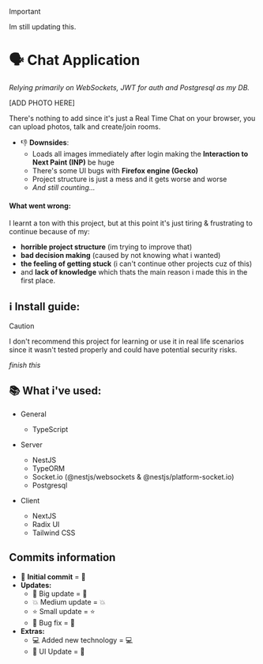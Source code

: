 > [!IMPORTANT]
> Im still updating this.

# 🗣 Chat Application

_Relying primarily on WebSockets, JWT for auth and Postgresql as my DB._

[ADD PHOTO HERE]

There's nothing to add since it's just a Real Time Chat on your browser, you can upload photos, talk and create/join rooms.

- 👎 **Downsides**:
  - Loads all images immediately after login making the **Interaction to Next Paint (INP)** be huge
  - There's some UI bugs with **Firefox engine (Gecko)**
  - Project structure is just a mess and it gets worse and worse
  - _And still counting..._

#### What went wrong:

I learnt a ton with this project, but at this point it's just tiring & frustrating to continue because of my:

- **horrible project structure** (im trying to improve that)
- **bad decision making** (caused by not knowing what i wanted)
- **the feeling of getting stuck** (i can't continue other projects cuz of this)
- and **lack of knowledge** which thats the main reason i made this in the first place.

## ℹ **Install guide:**

> [!CAUTION]
> I don't recommend this project for learning or use it in real life scenarios since it wasn't tested properly and could have potential security risks.

_finish this_

## 📚 **What i've used:**

- General

  - TypeScript

- Server

  - NestJS
  - TypeORM
  - Socket.io (@nestjs/websockets & @nestjs/platform-socket.io)
  - Postgresql

- Client
  - NextJS
  - Radix UI
  - Tailwind CSS

## Commits information

- 🔰 **Initial commit** = :beginner:
- **Updates:**
  - 🚀 Big update = :rocket:
  - 💥 Medium update = :boom:
  - ⭐ Small update = :star:
  - 🔨 Bug fix = :hammer:
- **Extras:**
  - 💻 Added new technology = :computer:
  - 🌈 UI Update = :rainbow:
